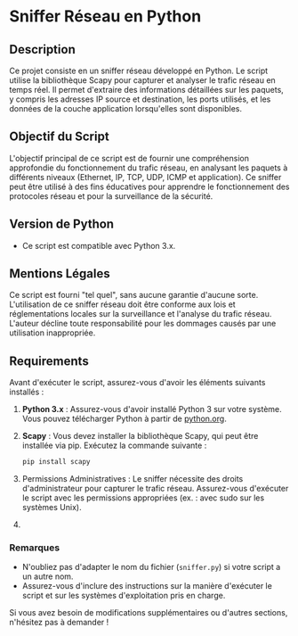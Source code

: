 # Sniffer Réseau en Python

## Description
Ce projet consiste en un sniffer réseau développé en Python. Le script utilise la bibliothèque Scapy pour capturer et analyser le trafic réseau en temps réel. Il permet d'extraire des informations détaillées sur les paquets, y compris les adresses IP source et destination, les ports utilisés, et les données de la couche application lorsqu'elles sont disponibles.

## Objectif du Script
L'objectif principal de ce script est de fournir une compréhension approfondie du fonctionnement du trafic réseau, en analysant les paquets à différents niveaux (Ethernet, IP, TCP, UDP, ICMP et application). Ce sniffer peut être utilisé à des fins éducatives pour apprendre le fonctionnement des protocoles réseau et pour la surveillance de la sécurité.

## Version de Python
- Ce script est compatible avec Python 3.x. 

## Mentions Légales
Ce script est fourni "tel quel", sans aucune garantie d'aucune sorte. L'utilisation de ce sniffer réseau doit être conforme aux lois et réglementations locales sur la surveillance et l'analyse du trafic réseau. L'auteur décline toute responsabilité pour les dommages causés par une utilisation inappropriée.

## Requirements
Avant d'exécuter le script, assurez-vous d'avoir les éléments suivants installés :

1. **Python 3.x** : Assurez-vous d'avoir installé Python 3 sur votre système. Vous pouvez télécharger Python à partir de [python.org](https://www.python.org/downloads/).
2. **Scapy** : Vous devez installer la bibliothèque Scapy, qui peut être installée via pip. Exécutez la commande suivante :
   ```bash
   pip install scapy
3. Permissions Administratives : Le sniffer nécessite des droits d'administrateur pour capturer le trafic réseau. Assurez-vous d'exécuter le script avec les permissions appropriées (ex. : avec sudo sur les systèmes Unix).

4. 
### Remarques
- N'oubliez pas d'adapter le nom du fichier (`sniffer.py`) si votre script a un autre nom.
- Assurez-vous d'inclure des instructions sur la manière d'exécuter le script et sur les systèmes d'exploitation pris en charge.

Si vous avez besoin de modifications supplémentaires ou d'autres sections, n'hésitez pas à demander !
